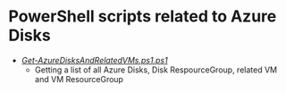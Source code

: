 # PowerShell scripts related to Azure Disks
- [*Get-AzureDisksAndRelatedVMs.ps1.ps1*](Get-AzureDisksAndRelatedVMs.ps1)
  - Getting a list of all Azure Disks, Disk RespourceGroup, related VM and VM ResourceGroup 

